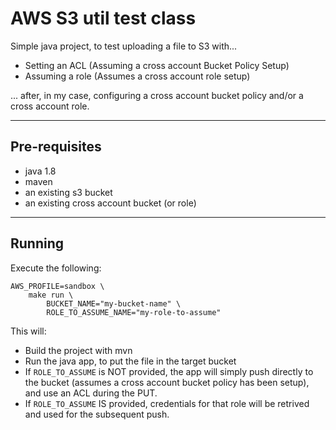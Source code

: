 # AWS S3 util test class

Simple java project, to test uploading a file to S3 with...

* Setting an ACL (Assuming a cross account Bucket Policy Setup)
* Assuming a role (Assumes a cross account role setup)

... after, in my case, configuring a cross account bucket policy and/or a cross account role.

---

## Pre-requisites
* java 1.8
* maven
* an existing s3 bucket
* an existing cross account bucket (or role)

---

## Running
Execute the following:

    AWS_PROFILE=sandbox \
        make run \
            BUCKET_NAME="my-bucket-name" \
            ROLE_TO_ASSUME_NAME="my-role-to-assume"

This will:
* Build the project with mvn
* Run the java app, to put the file in the target bucket
* If `ROLE_TO_ASSUME` is NOT provided, the app will simply push directly to the bucket (assumes a cross account bucket policy has been setup), and use an ACL during the PUT.
* If `ROLE_TO_ASSUME` IS provided, credentials for that role will be retrived and used for the subsequent push.
   